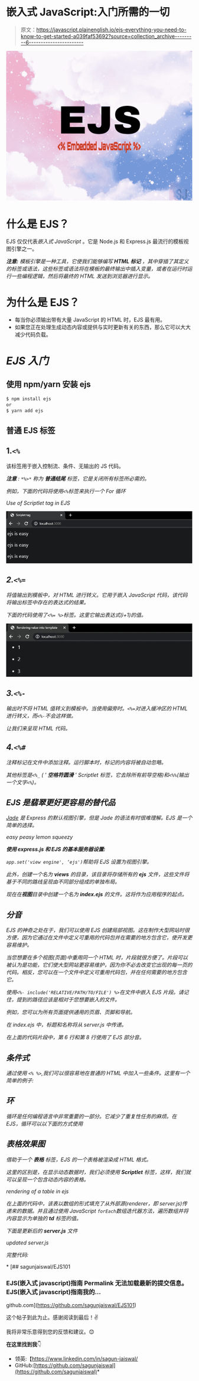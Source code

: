 # 嵌入式 JavaScript:入门所需的一切

> 原文：<https://javascript.plainenglish.io/ejs-everything-you-need-to-know-to-get-started-a039faf53692?source=collection_archive---------6----------------------->

![](img/4a587c2a5073df61427097d706691507.png)

# 什么是 EJS？

EJS 仅仅代表*嵌入式 JavaScript* 。它是 Node.js 和 Express.js 最流行的模板视图引擎之一。

***注意:*** *模板引擎是一种工具，它使我们能够编写* ***HTML 标记*** *，其中穿插了其定义的标签或语法，这些标签或语法将在模板的最终输出中插入变量，或者在运行时运行一些编程逻辑，然后将最终的 HTML 发送到浏览器进行显示。*

# 为什么是 EJS？

*   每当你必须输出带有大量 JavaScript 的 HTML 时，EJS 最有用。
*   如果您正在处理生成动态内容或提供与实时更新有关的东西，那么它可以大大减少代码负载。

# ***EJS 入门***

## 使用 npm/yarn 安装 ejs

```
$ npm install ejs 
or
$ yarn add ejs
```

## 普通 EJS 标签

## 1.`<%`

该标签用于嵌入控制流、条件、无输出的 JS 代码。

****注意*** *:* `*%>*` *称为* ***普通结尾*** *标签，它是关闭所有标签所必需的。**

*例如，下面的代码将使用`<%`标签来执行一个 For 循环*

*Use of Scriptlet tag in EJS*

*![](img/f49d73ec01ea9aa774b9c4f11ea46872.png)*

## *2.`<%=`*

*将值输出到模板中，对 HTML 进行转义。它用于嵌入 JavaScript 代码，该代码将输出标签中存在的表达式的结果。*

*下面的代码使用了`<%= %>`标签。这里它输出表达式(i+1)的值。*

*![](img/96bf5c78957d2af39ea42ba8ee0084d6.png)*

## *3.`<%-`*

*输出时不将 HTML 值转义到模板中。当使用偏旁时。`<%=`对进入缓冲区的 HTML 进行转义，而`<%-`不会这样做。*

*让我们来呈现 HTML 代码。*

## *4.`<%#`*

*注释标记在文件中添加注释。运行脚本时，标记的内容将被自动忽略。*

*其他标签是`<%_` ( ' ***空格符圆滑*** ' *Scriptlet 标签*，它去除所有前导空格)和`<%%`(输出一个文字`<%`)。*

## *EJS 是翡翠更好更容易的替代品*

*[Jade](http://jade-lang.com/) 是 Express 的默认视图引擎，但是 Jade 的语法有时很难理解。EJS 是一个简单的选择。*

*easy peasy lemon squeezy*

***使用 express.js 和 EJS 的基本服务器设置:***

*`app.set('view engine', ‘ejs')`帮助将 EJS 设置为视图引擎。*

*此外，创建一个名为 **views** 的目录，该目录将存储所有的 **ejs** 文件，这些文件将基于不同的路线呈现由不同部分组成的单独布局。*

*现在在**视图**目录中创建一个名为 **index.ejs** 的文件。这将作为应用程序的起点。*

## *分音*

*EJS 的神奇之处在于，我们可以使用 EJS 创建局部视图。这在制作大型网站时很方便，因为它通过在文件中定义可重用的代码包并在需要的地方包含它，使开发更容易维护。*

*当您想要在多个视图(页面)中重用同一个 HTML 时，片段就很方便了。片段可以被认为是功能，它们使大型网站更容易维护，因为你不必去改变它出现的每一页的代码。相反，您可以在一个文件中定义可重用代码包，并在任何需要的地方包含它。*

*使用`<%- include('RELATIVE/PATH/TO/FILE') %>`在文件中嵌入 EJS 片段。请记住，提到的路径应该是相对于您想要嵌入的文件。*

*例如，您可以为所有页面提供通用的页眉、页脚和导航。*

*在 index.ejs 中，标题和名称将从 server.js 中传递。*

*在上面的代码片段中，第 6 行和第 8 行使用了 EJS 部分音。*

## *条件式*

*通过使用 `<% %>`,我们可以很容易地在普通的 HTML 中加入一些条件。这里有一个简单的例子:*

## *环*

*循环是任何编程语言中非常重要的一部分。它减少了重复性任务的麻烦。在 EJS，循环可以以下面的方式使用*

## ***表格效果图***

*借助于一个 ***表格*** 标签，EJS 的一个表格被渲染成 HTML 格式。*

*这里的区别是，在显示动态数据时，我们必须使用 ***Scriptlet*** 标签，这样，我们就可以呈现一个包含动态内容的表格。*

*rendering of a table in ejs*

*在上面的代码中，该表以数组的形式填充了从外部源(renderer，即 server.js)传递来的数据。并且通过使用 JavaScript `forEach`数组迭代器方法，遍历数组并将内容显示为单独的 ***td*** 标签的值。*

*下面是更新后的 **server.js** 文件*

*updated server.js*

*完整代码:*

*[](https://github.com/sagunjaiswal/EJS101) [## sagunjaiswal/EJS101

### EJS(嵌入式 javascript)指南 Permalink 无法加载最新的提交信息。EJS(嵌入式 javascript)指南我的…

github.com](https://github.com/sagunjaiswal/EJS101) 

这个帖子到此为止。感谢阅读到最后！✌

我将非常乐意得到您的反馈和建议。😊

**在这里找到我**👇

*   领英:【https://www.linkedin.com/in/sagun-jaiswal/ 
*   GitHub:[https://github.com/sagunjaiswal](https://github.com/sagunjaiswal)*